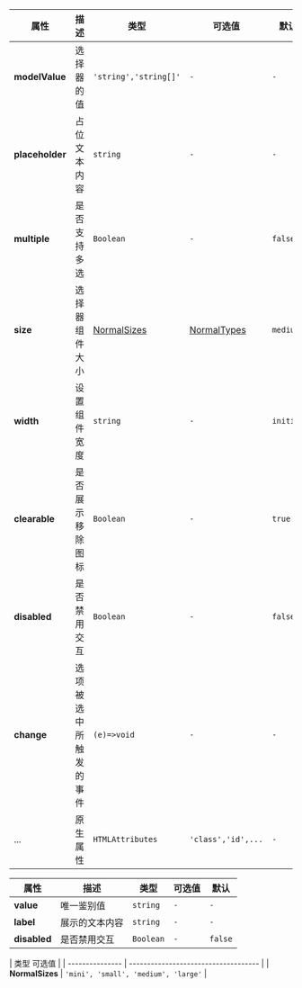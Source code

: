 <playground
title="默认的"
name="ex-select-default"
/>

<playground
  title="多选的"
  desc="组件支持同时选中多个值"
  name="ex-select-multiple"
/>

<playground
  title="禁用的"
  desc="禁用所有的交互"
  name="ex-select-disabled"
/>

<playground
  title="禁用选项"
  desc="禁用指定的选项"
  name="ex-select-disableOption"
/>

<attributes>

<attributes-title title="Select Props" />

| 属性            | 描述                   | 类型                        | 可选值                      | 默认      |
| --------------- | ---------------------- | --------------------------- | --------------------------- | --------- |
| **modelValue**  | 选择器的值             | `'string','string[]'`       | `-`                         | `-`       |
| **placeholder** | 占位文本内容           | `string`                    | `-`                         | `-`       |
| **multiple**    | 是否支持多选           | `Boolean`                   | `-`                         | `false`   |
| **size**        | 选择器组件大小         | [NormalSizes](#normalsizes) | [NormalTypes](#normalsizes) | `medium`  |
| **width**       | 设置组件宽度           | `string`                    | `-`                         | `initial` |
| **clearable**   | 是否展示移除图标       | `Boolean`                   | `-`                         | `true`    |
| **disabled**    | 是否禁用交互           | `Boolean`                   | `-`                         | `false`   |
| **change**      | 选项被选中所触发的事件 | `(e)=>void`                 | `-`                         | `-`       |
| ...             | 原生属性               | `HTMLAttributes`            | `'class','id',...`          | `-`       |

</attributes>

<attributes>

<attributes-title title="Option Props" />

| 属性         | 描述           | 类型      | 可选值 | 默认    |
| ------------ | -------------- | --------- | ------ | ------- |
| **value**    | 唯一鉴别值     | `string`  | `-`    | `-`     |
| **label**    | 展示的文本内容 | `string`  | `-`    | `-`     |
| **disabled** | 是否禁用交互   | `Boolean` | `-`    | `false` |

</attributes>

<attributes>

<attributes-title title="NormalSizes" />

| 类型 可选值     |
| --------------- | ------------------------------------ |
| **NormalSizes** | `'mini', 'small', 'medium', 'large'` |

</attributes>
